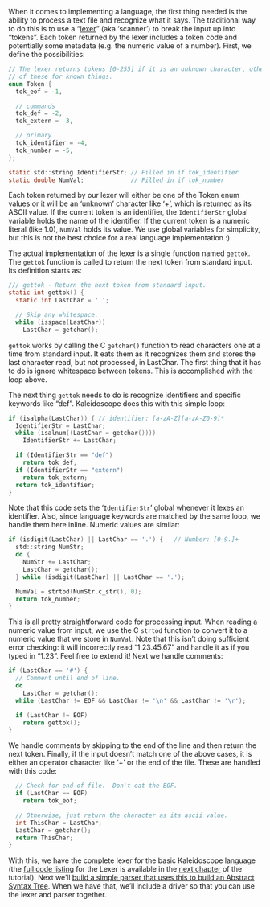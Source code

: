 

When it comes to implementing a language, the first thing needed is the ability to process a text file and recognize what it says. The traditional way to do this is to use a “[lexer](http://en.wikipedia.org/wiki/Lexical_analysis)” (aka ‘scanner’) to break the input up into “tokens”. Each token returned by the lexer includes a token code and potentially some metadata (e.g. the numeric value of a number). First, we define the possibilities:
```c
// The lexer returns tokens [0-255] if it is an unknown character, otherwise one
// of these for known things.
enum Token {
  tok_eof = -1,

  // commands
  tok_def = -2,
  tok_extern = -3,

  // primary
  tok_identifier = -4,
  tok_number = -5,
};

static std::string IdentifierStr; // Filled in if tok_identifier
static double NumVal;             // Filled in if tok_number
```

Each token returned by our lexer will either be one of the Token enum values or it will be an ‘unknown’ character like ‘+’, which is returned as its ASCII value. If the current token is an identifier, the `IdentifierStr` global variable holds the name of the identifier. If the current token is a numeric literal (like 1.0), `NumVal` holds its value. We use global variables for simplicity, but this is not the best choice for a real language implementation :).

The actual implementation of the lexer is a single function named `gettok`. The `gettok` function is called to return the next token from standard input. Its definition starts as:
```c
/// gettok - Return the next token from standard input.
static int gettok() {
  static int LastChar = ' ';

  // Skip any whitespace.
  while (isspace(LastChar))
    LastChar = getchar();
```

`gettok` works by calling the C `getchar()` function to read characters one at a time from standard input. It eats them as it recognizes them and stores the last character read, but not processed, in LastChar. The first thing that it has to do is ignore whitespace between tokens. This is accomplished with the loop above.

The next thing `gettok` needs to do is recognize identifiers and specific keywords like “def”. Kaleidoscope does this with this simple loop:
```c
if (isalpha(LastChar)) { // identifier: [a-zA-Z][a-zA-Z0-9]*
  IdentifierStr = LastChar;
  while (isalnum((LastChar = getchar())))
    IdentifierStr += LastChar;

  if (IdentifierStr == "def")
    return tok_def;
  if (IdentifierStr == "extern")
    return tok_extern;
  return tok_identifier;
}
```

Note that this code sets the ‘`IdentifierStr`’ global whenever it lexes an identifier. Also, since language keywords are matched by the same loop, we handle them here inline. Numeric values are similar:
```c
if (isdigit(LastChar) || LastChar == '.') {   // Number: [0-9.]+
  std::string NumStr;
  do {
    NumStr += LastChar;
    LastChar = getchar();
  } while (isdigit(LastChar) || LastChar == '.');

  NumVal = strtod(NumStr.c_str(), 0);
  return tok_number;
}
```

This is all pretty straightforward code for processing input. When reading a numeric value from input, we use the C `strtod` function to convert it to a numeric value that we store in `NumVal`. Note that this isn’t doing sufficient error checking: it will incorrectly read “1.23.45.67” and handle it as if you typed in “1.23”. Feel free to extend it! Next we handle comments:
```c
if (LastChar == '#') {
  // Comment until end of line.
  do
    LastChar = getchar();
  while (LastChar != EOF && LastChar != '\n' && LastChar != '\r');

  if (LastChar != EOF)
    return gettok();
}
```

We handle comments by skipping to the end of the line and then return the next token. Finally, if the input doesn’t match one of the above cases, it is either an operator character like ‘+’ or the end of the file. These are handled with this code:
```c
  // Check for end of file.  Don't eat the EOF.
  if (LastChar == EOF)
    return tok_eof;

  // Otherwise, just return the character as its ascii value.
  int ThisChar = LastChar;
  LastChar = getchar();
  return ThisChar;
}
```

With this, we have the complete lexer for the basic Kaleidoscope language (the [full code listing](https://llvm.org/docs/tutorial/MyFirstLanguageFrontend/LangImpl02.html#full-code-listing) for the Lexer is available in the [next chapter](https://llvm.org/docs/tutorial/MyFirstLanguageFrontend/LangImpl02.html) of the tutorial). Next we’ll [build a simple parser that uses this to build an Abstract Syntax Tree](https://llvm.org/docs/tutorial/MyFirstLanguageFrontend/LangImpl02.html). When we have that, we’ll include a driver so that you can use the lexer and parser together.